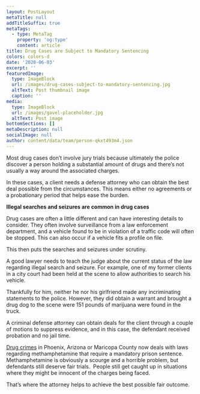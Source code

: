 ```yaml
---
layout: PostLayout
metaTitle: null
addTitleSuffix: true
metaTags:
  - type: MetaTag
    property: 'og:type'
    content: article
title: Drug Cases are Subject to Mandatory Sentencing
colors: colors-d
date: '2020-06-03'
excerpt: ''
featuredImage:
  type: ImageBlock
  url: /images/drug-cases-subject-to-mandatory-sentencing.jpg
  altText: Post thumbnail image
  caption: ''
media:
  type: ImageBlock
  url: /images/gavel-placeholder.jpg
  altText: Post image
bottomSections: []
metaDescription: null
socialImage: null
author: content/data/team/person-qkxt493m4.json
---
```


Most drug cases don’t involve jury trials because ultimately the police discover a person holding a substantial amount of drugs and there’s not usually a way around the associated charges.

In these cases, a client needs a defense attorney who can obtain the best deal possible from the circumstances. This means either no agreements or a probationary period that helps ease the burden.

**Illegal searches and seizures are common in drug cases**

Drug cases are often a little different and can have interesting details to consider. They often involve surveillance from a law enforcement department, and a vehicle found to be in violation of a traffic code will often be stopped. This can also occur if a vehicle fits a profile on file.

This then puts the searches and seizures under scrutiny.

A good lawyer needs to teach the judge about the current status of the law regarding illegal search and seizure. For example, one of my former clients in a city court had been held at the scene to allow authorities to search his vehicle.

Thankfully for him, neither he nor his girlfriend made any incriminating statements to the police. However, they did obtain a warrant and brought a drug dog to the scene were 151 pounds of marijuana were found in the truck.

A criminal defense attorney can obtain deals for the client through a couple of motions to suppress evidence, and in this case, the defendant received probation and no jail time.

[Drug crimes](https://azblumberglaw.com/phoenix-criminal-attorney/drug-crimes/) in Phoenix, Arizona or Maricopa County now deals with laws regarding methamphetamine that require a mandatory prison sentence. Methamphetamine is obviously a scourge and a horrible problem, but defendants still deserve fair trials.  People still get caught up in situations where they might be innocent of the charges being faced.

That’s where the attorney helps to achieve the best possible fair outcome.
